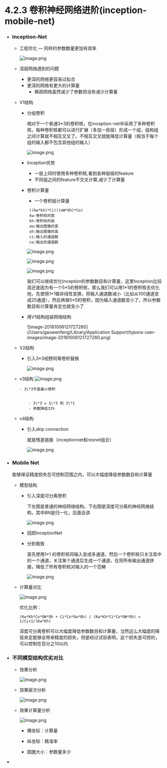 # 4.2.3 卷积神经网络进阶(inception-mobile-net)

- ### Inception-Net

  - 工程优化 — 同样的参数数量更加有效率

    ![image.png](https://upload-images.jianshu.io/upload_images/7220971-4f8dea908fb9dd5f.png?imageMogr2/auto-orient/strip%7CimageView2/2/w/1240)

  - 深层网络遇到的问题

    - 更深的网络更容易过拟合
    - 更深的网络有更大的计算量
      - 稀疏网络虽然减少了参数但没有减少计算量

  - V1结构

    - 分组卷积

      相对于一个普通3\*3的卷积核，在inception-net中采用了多种卷积核，每种卷积核都可以进行扩展（多加一些层）形成一个组，组和组之间计算就不相互交叉了。不相互交叉就能降低计算量（相当于每个组的输入都不包含其他组的输入）

      ![image.png](https://upload-images.jianshu.io/upload_images/7220971-e58222cf6c523c5d.png?imageMogr2/auto-orient/strip%7CimageView2/2/w/1240)

    - Inception优势

      - 一层上同时使用多种卷积核,看到各种层级的feature
      - 不同组之间的feature不交叉计算,减少了计算量

    - 卷积计算量

      - 一个卷积层计算量

      ```
       ((kw*kh)*Ci)((oW*Oh)*Co)
       kw:卷积核的宽
       kh:卷积核的高
       ow:输出图像的宽
       oh:输出图像的高
       ci:输入的通道数
       co:输出的通道数
      ```

       ![image.png](https://upload-images.jianshu.io/upload_images/7220971-53b149a8937387bb.png?imageMogr2/auto-orient/strip%7CimageView2/2/w/1240)

       ![image.png](https://upload-images.jianshu.io/upload_images/7220971-6c48cee197d3a0f3.png?imageMogr2/auto-orient/strip%7CimageView2/2/w/1240)

       ![image.png](https://upload-images.jianshu.io/upload_images/7220971-29edf068f658ecc6.png?imageMogr2/auto-orient/strip%7CimageView2/2/w/1240)

       我们可以继续优化Inception的参数数目和计算量，这里Inception比较高还是因为有一个5\*5的卷积核，那么我们可以用1\*1的卷积核去优化他，先使用1\*1做非线性变换，将输入通道数减小（比如从100通道变成25通道），然后再做5\*5的卷积，因为输入通道数变小了，所以参数数目和计算量肯定也就变小了

    - 用V1结构组装网络结构

      ![image-20181006121727260](/Users/gaowenfeng/Library/Application Support/typora-user-images/image-20181006121727260.png)

  - V2结构

    - 引入3\*3视野同等卷积替换

      ![image.png](https://upload-images.jianshu.io/upload_images/7220971-8bc24d4b0d6e86e2.png?imageMogr2/auto-orient/strip%7CimageView2/2/w/1240)

  - v3结构
     ![image.png](https://upload-images.jianshu.io/upload_images/7220971-b0e544ad099ccf1b.png?imageMogr2/auto-orient/strip%7CimageView2/2/w/1240)

        - 3\*3不是最小卷积


            - 3\*3 = 1\*3 和 3\*1
            - 参数降低33%

  - v4结构


    - 引入skip connection
    
       就是残差链接（inceptionnet和resnet组合）
    
       ![image.png](https://upload-images.jianshu.io/upload_images/7220971-f7a2a6e4a70b493a.png?imageMogr2/auto-orient/strip%7CimageView2/2/w/1240)



- ### Mobile Net

  能够保证精度损失在可控制范围之内，可以大幅度降低参数数目和计算量

  - 模型结构

    - 引入深度可分离卷积

      下左图是普通的神经网络结构，下右图是深度可分离的神经网络结构，其中BN是归一化，后面会讲

      ![image.png](https://upload-images.jianshu.io/upload_images/7220971-38181b219ed82b1b.png?imageMogr2/auto-orient/strip%7CimageView2/2/w/1240)

    - 回顾InceptionNet

    - 分到极致

      首先使用1\*1 的卷积核将输入变成多通道，然后一个卷积核只关注其中的一个通道，关注某个通道后生成一个通道，在将所有输出通道拼接，降低了所有卷积核对输入的一个范畴

      ![image.png](https://upload-images.jianshu.io/upload_images/7220971-b967bac55c804715.png?imageMogr2/auto-orient/strip%7CimageView2/2/w/1240)

  - 计算量对比

    ![image.png](https://upload-images.jianshu.io/upload_images/7220971-2545c9e26c8ef98a.png?imageMogr2/auto-orient/strip%7CimageView2/2/w/1240)

    优化比例：

    ```
    (Kw*Kh*Co*OW*Oh + Ci*Co*Ow*Oh) / (Kw*Kh*Ci*Co*OW*Oh) = 1/Ci+1/(Kw*Kh)
    ```

    深度可分离卷积可以大幅度降低参数数目和计算量，当然这么大幅度的降低肯定能够会带来精度的损失，但是经过试验表明，这个损失是可控的，可以控制在百分之10以内

- ### 不同模型结构优劣对比

  - 效果分析

    ![image.png](https://upload-images.jianshu.io/upload_images/7220971-5ad6ded3ba6bdf6f.png?imageMogr2/auto-orient/strip%7CimageView2/2/w/1240)

  - 效果层次分析

    ![image.png](https://upload-images.jianshu.io/upload_images/7220971-94a38d5f2258e979.png?imageMogr2/auto-orient/strip%7CimageView2/2/w/1240)

  - 效果计算量分析

    ![image.png](https://upload-images.jianshu.io/upload_images/7220971-82c13262d09876df.png?imageMogr2/auto-orient/strip%7CimageView2/2/w/1240)

    - 横坐标：计算量

    - 纵坐标：精准率

    - 圆圈大小：参数量多少

- 






